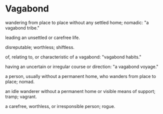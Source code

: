 # Vagabond

wandering from place to place without any settled home; nomadic: "a vagabond tribe."

leading an unsettled or carefree life.

disreputable; worthless; shiftless.

of, relating to, or characteristic of a vagabond: "vagabond habits."

having an uncertain or irregular course or direction: "a vagabond voyage."

a person, usually without a permanent home, who wanders from place to place; nomad.

an idle wanderer without a permanent home or visible means of support; tramp; vagrant.

a carefree, worthless, or irresponsible person; rogue.